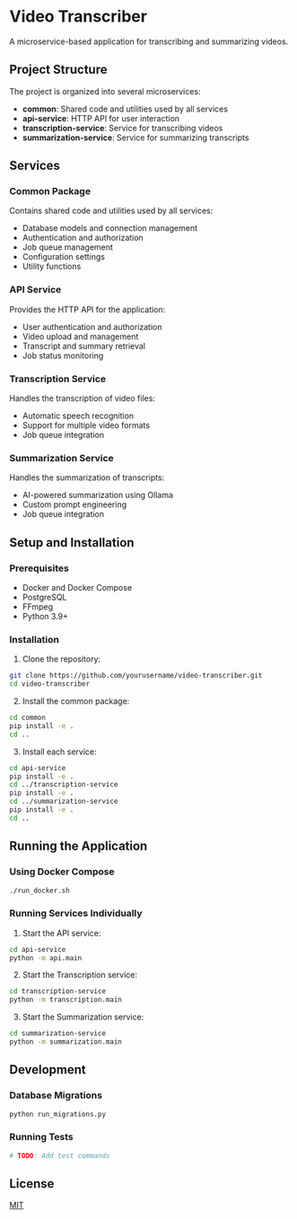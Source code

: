 # Video Transcriber

A microservice-based application for transcribing and summarizing videos.

## Project Structure

The project is organized into several microservices:

- **common**: Shared code and utilities used by all services
- **api-service**: HTTP API for user interaction
- **transcription-service**: Service for transcribing videos
- **summarization-service**: Service for summarizing transcripts

## Services

### Common Package

Contains shared code and utilities used by all services:

- Database models and connection management
- Authentication and authorization
- Job queue management
- Configuration settings
- Utility functions

### API Service

Provides the HTTP API for the application:

- User authentication and authorization
- Video upload and management
- Transcript and summary retrieval
- Job status monitoring

### Transcription Service

Handles the transcription of video files:

- Automatic speech recognition
- Support for multiple video formats
- Job queue integration

### Summarization Service

Handles the summarization of transcripts:

- AI-powered summarization using Ollama
- Custom prompt engineering
- Job queue integration

## Setup and Installation

### Prerequisites

- Docker and Docker Compose
- PostgreSQL
- FFmpeg
- Python 3.9+

### Installation

1. Clone the repository:

```bash
git clone https://github.com/yourusername/video-transcriber.git
cd video-transcriber
```

2. Install the common package:

```bash
cd common
pip install -e .
cd ..
```

3. Install each service:

```bash
cd api-service
pip install -e .
cd ../transcription-service
pip install -e .
cd ../summarization-service
pip install -e .
cd ..
```

## Running the Application

### Using Docker Compose

```bash
./run_docker.sh
```

### Running Services Individually

1. Start the API service:

```bash
cd api-service
python -m api.main
```

2. Start the Transcription service:

```bash
cd transcription-service
python -m transcription.main
```

3. Start the Summarization service:

```bash
cd summarization-service
python -m summarization.main
```

## Development

### Database Migrations

```bash
python run_migrations.py
```

### Running Tests

```bash
# TODO: Add test commands
```

## License

[MIT](LICENSE)
